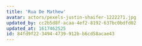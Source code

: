 ```yaml
---
title: 'Rua De Mathew'
avatar: actors/pexels-justin-shaifer-1222271.jpg
updated_by: cc2b5d8f-acaa-4ef2-8192-637bc0bdfd02
updated_at: 1617462525
id: 84fd9f22-3494-4739-912b-b6cd58acae43
---
```

